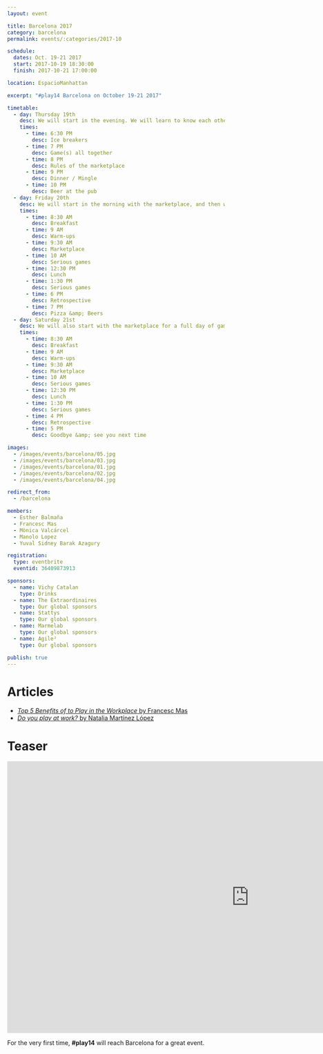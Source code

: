 ```yaml
---
layout: event

title: Barcelona 2017
category: barcelona
permalink: events/:categories/2017-10

schedule:
  dates: Oct. 19-21 2017
  start: 2017-10-19 18:30:00
  finish: 2017-10-21 17:00:00

location: EspacioManhattan

excerpt: "#play14 Barcelona on October 19-21 2017"

timetable:
  - day: Thursday 19th
    desc: We will start in the evening. We will learn to know each other and share a nice dinner all together.
    times:
      - time: 6:30 PM
        desc: Ice breakers
      - time: 7 PM
        desc: Game(s) all together
      - time: 8 PM
        desc: Rules of the marketplace
      - time: 9 PM
        desc: Dinner / Mingle
      - time: 10 PM
        desc: Beer at the pub
  - day: Friday 20th
    desc: We will start in the morning with the marketplace, and then we will play games all day long.
    times:
      - time: 8:30 AM
        desc: Breakfast
      - time: 9 AM
        desc: Warm-ups
      - time: 9:30 AM
        desc: Marketplace
      - time: 10 AM
        desc: Serious games
      - time: 12:30 PM
        desc: Lunch
      - time: 1:30 PM
        desc: Serious games
      - time: 6 PM
        desc: Retrospective
      - time: 7 PM
        desc: Pizza &amp; Beers
  - day: Saturday 21st
    desc: We will also start with the marketplace for a full day of games. Whoever needs to catch a plane can leave earlier.
    times:
      - time: 8:30 AM
        desc: Breakfast
      - time: 9 AM
        desc: Warm-ups
      - time: 9:30 AM
        desc: Marketplace
      - time: 10 AM
        desc: Serious games
      - time: 12:30 PM
        desc: Lunch
      - time: 1:30 PM
        desc: Serious games
      - time: 4 PM
        desc: Retrospective
      - time: 5 PM
        desc: Goodbye &amp; see you next time

images:
  - /images/events/barcelona/05.jpg
  - /images/events/barcelona/03.jpg
  - /images/events/barcelona/01.jpg
  - /images/events/barcelona/02.jpg
  - /images/events/barcelona/04.jpg

redirect_from:
  - /barcelona

members:
  - Esther Balmaña
  - Francesc Mas
  - Mònica Valcárcel
  - Manolo Lopez
  - Yuval Sidney Barak Azagury

registration:
  type: eventbrite
  eventid: 36409873913

sponsors:
  - name: Vichy Catalan
    type: Drinks
  - name: The Extraordinaires
    type: Our global sponsors
  - name: Stattys
    type: Our global sponsors
  - name: Marmelab
    type: Our global sponsors
  - name: Agile²
    type: Our global sponsors

publish: true
---
```


# Articles

- [_Top 5 Benefits of to Play in the Workplace_ by Francesc Mas](https://francescmas.com/2017/08/16/top-5-benefits-of-to-play-in-the-workplace/)
- [_Do you play at work?_ by Natalia Martínez López](https://www.linkedin.com/pulse/do-you-play-work-natalia-martínez-lópez)

# Teaser

<iframe width="1120" height="630" src="https://www.youtube.com/embed/vNK-LYqu-6Q" frameborder="0" allowfullscreen></iframe>

For the very first time, **#play14** will reach Barcelona for a great event.
